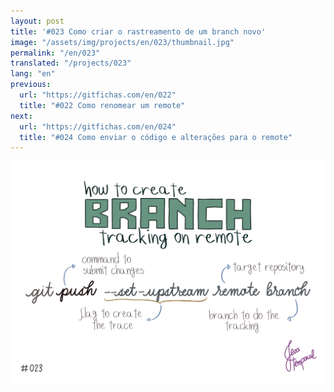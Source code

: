 ```yaml
---
layout: post
title: '#023 Como criar o rastreamento de um branch novo'
image: "/assets/img/projects/en/023/thumbnail.jpg"
permalink: "/en/023"
translated: "/projects/023"
lang: "en"
previous:
  url: "https://gitfichas.com/en/022"
  title: "#022 Como renomear um remote"
next:
  url: "https://gitfichas.com/en/024"
  title: "#024 Como enviar o código e alterações para o remote"
---
```


<img alt="Use git push --set-upstream remote branch para configurar o rastreamento de um novo branch no remote" src="/assets/img/projects/en/023/full.jpg">
